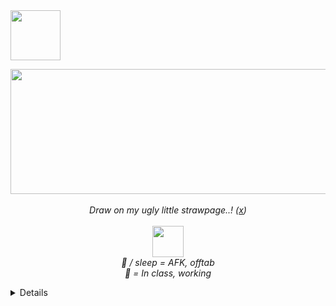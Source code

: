 <img width="80" src="https://web.archive.org/web/20091027060957/http://www.geocities.com/phnyxrayn/weedmexplore.gif">

<p align="center">
  <em>                          
  <img  width="600" height="200" src="https://web.archive.org/web/20090728115814/http://uk.geocities.com/therealchongybaby/spacebg.gif" /> <br> <br> 
  <em> Draw on my ugly little strawpage..! (<a href="https://1-900-490-freak.straw.page/">x</a>) <br> <br> 
  <img  width="50" src="https://web.archive.org/web/20090727160436/http://www.geocities.com/dr_tigger/smoking-skull.gif" /> <br>
  🌙 / sleep = AFK, offtab <br> 
  🚫 = In class, working
  </em>
    <details>
<b>Locations</b> spawn or docks   <br>
<b>Skins I have</b> Oneyplays, Smiling Friend, Dan VS, Rockafire Explosion, BR BA + BCS, Trailer Park Boys, Ren & Stimpy, Treasure Island (1988), Clone High, DHMIS, TF2, The Beatles, SOAD 
    </details>
</p>


<!---
1-900-490-freak/1-900-490-freak is a ✨ special ✨ repository because its `README.md` (this file) appears on your GitHub profile.
You can click the Preview link to take a look at your changes.
--->
